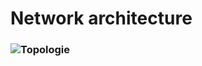 # Network architecture
### ![Topologie](https://user-images.githubusercontent.com/99610266/202911360-d1f1ad7a-1bc4-470a-9fce-0f465446ad6a.png)

